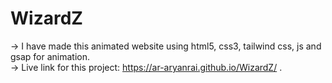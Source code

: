 # WizardZ
-> I have made this animated website using html5, css3, tailwind css, js and gsap for animation. <br />
-> Live link for this project: https://ar-aryanrai.github.io/WizardZ/ .
